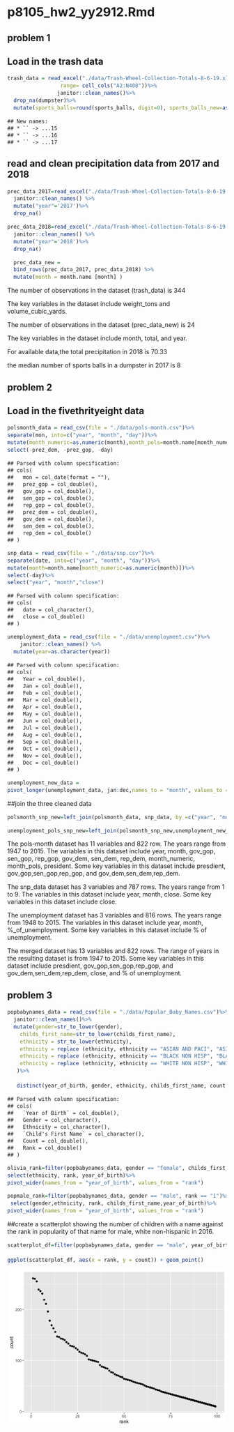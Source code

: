 p8105\_hw2\_yy2912.Rmd
================

## problem 1

## Load in the trash data

``` r
trash_data = read_excel("./data/Trash-Wheel-Collection-Totals-8-6-19.xlsx", sheet = "Mr. Trash Wheel",
                 range= cell_cols("A2:N408"))%>%
                janitor::clean_names()%>%
  drop_na(dumpster)%>%
  mutate(sports_balls=round(sports_balls, digit=0), sports_balls_new=as.integer(sports_balls))
```

    ## New names:
    ## * `` -> ...15
    ## * `` -> ...16
    ## * `` -> ...17

## read and clean precipitation data from 2017 and 2018

``` r
prec_data_2017=read_excel("./data/Trash-Wheel-Collection-Totals-8-6-19.xlsx",sheet="2017 Precipitation", range = "A2:B14") %>%
  janitor::clean_names() %>%
  mutate("year"='2017')%>%
  drop_na()
```

``` r
prec_data_2018=read_excel("./data/Trash-Wheel-Collection-Totals-8-6-19.xlsx",sheet="2018 Precipitation", range = "A2:B14") %>%
  janitor::clean_names() %>%
  mutate("year"='2018')%>%
  drop_na()
```

``` r
  prec_data_new = 
  bind_rows(prec_data_2017, prec_data_2018) %>%
  mutate(month = month.name [month] )
```

The number of observations in the dataset (trash\_data) is 344

The key variables in the dataset include weight\_tons and
volume\_cubic\_yards.

The number of observations in the dataset (prec\_data\_new) is 24

The key variables in the dataset include month, total, and year.

For available data,the total precipitation in 2018 is 70.33

the median number of sports balls in a dumpster in 2017 is 8

## problem 2

## Load in the fivethrityeight data

``` r
polsmonth_data = read_csv(file = "./data/pols-month.csv")%>% 
separate(mon, into=c("year", "month", "day"))%>% 
mutate(month_numeric=as.numeric(month),month_pols=month.name[month_numeric],president=ifelse(prez_gop, 'gop','dem'))%>% 
select(-prez_dem, -prez_gop, -day)
```

    ## Parsed with column specification:
    ## cols(
    ##   mon = col_date(format = ""),
    ##   prez_gop = col_double(),
    ##   gov_gop = col_double(),
    ##   sen_gop = col_double(),
    ##   rep_gop = col_double(),
    ##   prez_dem = col_double(),
    ##   gov_dem = col_double(),
    ##   sen_dem = col_double(),
    ##   rep_dem = col_double()
    ## )

``` r
snp_data = read_csv(file = "./data/snp.csv")%>% 
separate(date, into=c("year", "month", "day"))%>%
mutate(month=month.name[month_numeric=as.numeric(month)])%>% 
select(-day)%>%
select("year", "month","close")
```

    ## Parsed with column specification:
    ## cols(
    ##   date = col_character(),
    ##   close = col_double()
    ## )

``` r
unemployment_data = read_csv(file = "./data/unemployment.csv")%>% 
    janitor::clean_names() %>% 
  mutate(year=as.character(year))
```

    ## Parsed with column specification:
    ## cols(
    ##   Year = col_double(),
    ##   Jan = col_double(),
    ##   Feb = col_double(),
    ##   Mar = col_double(),
    ##   Apr = col_double(),
    ##   May = col_double(),
    ##   Jun = col_double(),
    ##   Jul = col_double(),
    ##   Aug = col_double(),
    ##   Sep = col_double(),
    ##   Oct = col_double(),
    ##   Nov = col_double(),
    ##   Dec = col_double()
    ## )

``` r
unemployment_new_data = 
pivot_longer(unemployment_data, jan:dec,names_to = "month", values_to = "%_of_unemployment")
```

\#\#join the three cleaned
data

``` r
polsmonth_snp_new=left_join(polsmonth_data, snp_data, by =c("year", "month"))
```

``` r
unemployment_pols_snp_new=left_join(polsmonth_snp_new,unemployment_new_data, by =c("year", "month"))
```

The pols-month dataset has 11 variables and 822 row. The years range
from 1947 to 2015. The variables in this dataset include year, month,
gov\_gop, sen\_gop, rep\_gop, gov\_dem, sen\_dem, rep\_dem,
month\_numeric, month\_pols, president. Some key variables in this
dataset include presdient, gov\_gop,sen\_gop,rep\_gop, and
gov\_dem,sen\_dem,rep\_dem.

The snp\_data dataset has 3 variables and 787 rows. The years range from
1 to 9. The variables in this dataset include year, month, close. Some
key variables in this dataset include close.

The unemployment dataset has 3 variables and 816 rows. The years range
from 1948 to 2015. The variables in this dataset include year, month,
%\_of\_unemployment. Some key variables in this dataset include % of
unemployment.

The merged dataset has 13 variables and 822 rows. The range of years in
the resulting dataset is from 1947 to 2015. Some key variables in this
dataset include presdient, gov\_gop,sen\_gop,rep\_gop, and
gov\_dem,sen\_dem,rep\_dem, close, and % of unemployment.

## problem 3

``` r
popbabynames_data = read_csv(file = "./data/Popular_Baby_Names.csv")%>% 
  janitor::clean_names()%>%
  mutate(gender=str_to_lower(gender),
    childs_first_name=str_to_lower(childs_first_name),
    ethnicity = str_to_lower(ethnicity),
    ethnicity = replace (ethnicity, ethnicity == "ASIAN AND PACI", "ASIAN AND PACIFIC ISLANDER"),
    ethnicity = replace (ethnicity, ethnicity == "BLACK NON HISP", "BLACK NON HISPANIC"),
    ethnicity = replace (ethnicity, ethnicity == "WHITE NON HISP", "WHITE NON HISPANIC")
   )%>%
        
   distinct(year_of_birth, gender, ethnicity, childs_first_name, count, rank, .keep_all=TRUE)
```

    ## Parsed with column specification:
    ## cols(
    ##   `Year of Birth` = col_double(),
    ##   Gender = col_character(),
    ##   Ethnicity = col_character(),
    ##   `Child's First Name` = col_character(),
    ##   Count = col_double(),
    ##   Rank = col_double()
    ## )

``` r
olivia_rank=filter(popbabynames_data, gender == "female", childs_first_name == "olivia")%>%
select(ethnicity, rank, year_of_birth)%>%
pivot_wider(names_from = "year_of_birth", values_from = "rank")
```

``` r
popmale_rank=filter(popbabynames_data, gender == "male", rank == "1")%>%
 select(gender,ethnicity, rank, childs_first_name,year_of_birth)%>%
pivot_wider(names_from = "year_of_birth", values_from = "rank")
```

\#\#create a scatterplot showing the number of children with a name
against the rank in popularity of that name for male, white non-hispanic
in
2016.

``` r
scatterplot_df=filter(popbabynames_data, gender == "male", year_of_birth=="2016", ethnicity=="white non hispanic")

ggplot(scatterplot_df, aes(x = rank, y = count)) + geom_point()
```

![](p8105_hw2_yy2912_files/figure-gfm/unnamed-chunk-14-1.png)<!-- -->
